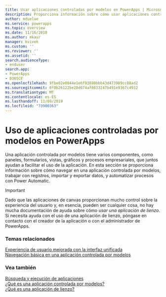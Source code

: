 ```yaml
---
title: Usar aplicaciones controladas por modelos en PowerApps | Microsoft Docs
description: Proporciona información sobre cómo usar aplicaciones controladas por modelos en PowerApps.
author: mduelae
ms.service: powerapps
ms.topic: overview
ms.date: 11/16/2018
ms.author: mkaur
manager: kvivek
ms.custom: ''
ms.reviewer: ''
ms.assetid: ''
search.audienceType:
- enduser
search.app:
- PowerApps
- D365CE
ms.openlocfilehash: 9fbe02e0844e1e6f93880bbb43d473989cc88ad2
ms.sourcegitcommit: 0f0b26122be28d674af0833247b491e9367c4932
ms.translationtype: MT
ms.contentlocale: es-ES
ms.lasthandoff: 11/09/2019
ms.locfileid: "73900363"
---
```

# <a name="use-model-driven-apps-in-powerapps"></a>Uso de aplicaciones controladas por modelos en PowerApps

Una aplicación controlada por modelos tiene varios componentes, como paneles, formularios, vistas, gráficos y procesos empresariales, que juntos ayudan a facilitar el uso de la aplicación. En esta sección se proporciona información sobre cómo navegar en una aplicación controlada por modelos, trabajar con registros, importar y exportar datos, y automatizar procesos con Power Automatic. 

> [!IMPORTANT]
> Dado que las aplicaciones de canvas proporcionan mucho control sobre la experiencia del usuario y, en esencia, pueden ser cualquier cosa, no hay mucha documentación de ayuda sobre cómo *usar una aplicación de lienzo*. Si necesita ayuda con el uso de una aplicación de lienzo, póngase en contacto con el creador de la aplicación o con el administrador de PowerApps.

### <a name="related-topics"></a>Temas relacionados

[Experiencia de usuario mejorada con la interfaz unificada](unified-interface.md)<br/>
[Navegación básica en una aplicación controlada por modelos](navigation.md)

### <a name="see-also"></a>Vea también

[Búsqueda y ejecución de aplicaciones](index.md)<br/>
[¿Qué es una aplicación controlada por modelos?](/powerapps/maker/model-driven-apps/model-driven-app-overview)<br/>
[¿Qué es una aplicación de lienzo?](/powerapps/maker/canvas-apps/getting-started)

